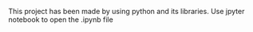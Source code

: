 This project has been made by using python and its libraries.
Use jpyter notebook to open the .ipynb file
